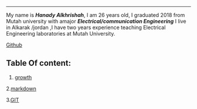 ___
 My name is ***Hanady Alkhrishah***, I am 26 years old, I graduated 2018 from Mutah university with amajor ***Electrical/communication Engineering***
I live in Alkarak /jordan ,I have two years experience teaching Electrical Engineering laboratories at Mutah University.


[Github](https://github.com/Hanadykhrishah)

## Table Of content:
1. [growth](https://hanadykhrishah.github.io/reading-notes/growth)

2.[markdown](https://hanadykhrishah.github.io/reading-notes/markdown)

3.[GIT](https://hanadykhrishah.github.io/reading-notes/GIT)

